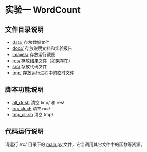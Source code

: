 # 实验一 WordCount

## 文件目录说明

- [data/](./data) 存放数据文件
- [docs/](./docs) 存放说明文档和实验报告
- [images/](./images) 存放运行截图
- [res/](./res) 存放结果文件（如果存在）
- [src/](./src) 存放代码文件
- [tmp/](./tmp) 存放运行过程中的临时文件

## 脚本功能说明

- [all_clr.sh](./all_clr.sh) 清空 tmp/ 和 res/
- [res_clr.sh](./res_clr.sh) 清空 res/
- [tmp_clr.sh](./tmp_clr.sh) 清空 tmp/

## 代码运行说明

请运行 src/ 目录下的 [main.py](./src/main.py) 文件，它会调用其它文件中的函数等资源。
